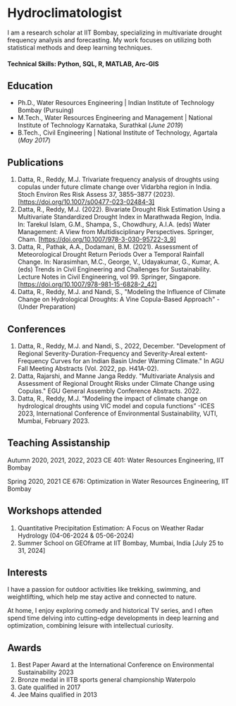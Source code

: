# Hydroclimatologist
I am a research scholar at IIT Bombay, specializing in multivariate drought frequency analysis and forecasting. My work focuses on utilizing both statistical methods and deep learning techniques.

#### Technical Skills: Python, SQL, R, MATLAB, Arc-GIS

## Education
- Ph.D., Water Resources Engineering | Indian Institute of Technology Bombay (Pursuing)								       		
- M.Tech., Water Resources Engineering and Management	| National Institute of Technology Karnataka, Surathkal	(_June 2019_) 			        		
- B.Tech., Civil Engineering | National Institute of Technology, Agartala (_May 2017_)

## Publications
1. Datta, R., Reddy, M.J. Trivariate frequency analysis of droughts using copulas under future climate change over Vidarbha region in India. Stoch Environ Res Risk Assess 37, 3855–3877 (2023). [https://doi.org/10.1007/s00477-023-02484-3]
2. Datta, R., Reddy, M.J. (2022). Bivariate Drought Risk Estimation Using a Multivariate Standardized Drought Index in Marathwada Region, India. In: Tarekul Islam, G.M., Shampa, S., Chowdhury, A.I.A. (eds) Water Management: A View from Multidisciplinary Perspectives. Springer, Cham. [https://doi.org/10.1007/978-3-030-95722-3_9]
3. Datta, R., Pathak, A.A., Dodamani, B.M. (2021). Assessment of Meteorological Drought Return Periods Over a Temporal Rainfall Change. In: Narasimhan, M.C., George, V., Udayakumar, G., Kumar, A. (eds) Trends in Civil Engineering and Challenges for Sustainability. Lecture Notes in Civil Engineering, vol 99. Springer, Singapore. [https://doi.org/10.1007/978-981-15-6828-2_42]
4. Datta, R., Reddy, M.J. and Nandi, S., "Modeling the Influence of Climate Change on Hydrological Droughts: A Vine Copula-Based Approach" - (Under Preparation)

## Conferences
1. Datta, R., Reddy, M.J. and Nandi, S., 2022, December. "Development of Regional Severity-Duration-Frequency and Severity-Areal extent-Frequency Curves for an Indian Basin Under Warming Climate." In AGU Fall Meeting Abstracts (Vol. 2022, pp. H41A-02).
2. Datta, Rajarshi, and Manne Janga Reddy. "Multivariate Analysis and Assessment of Regional Drought Risks under Climate Change using Copulas." EGU General Assembly Conference Abstracts. 2022.
3. Datta, R., Reddy, M.J. “Modeling the impact of climate change on hydrological droughts using VIC model and copula functions” -ICES 2023, International Conference of Environmental Sustainability, VJTI, Mumbai, February 2023.

## Teaching Assistanship
Autumn 2020, 2021, 2022, 2023
CE 401: Water Resources Engineering, IIT Bombay

Spring 2020, 2021
CE 676: Optimization in Water Resources Engineering, IIT Bombay

## Workshops attended
1. Quantitative Precipitation Estimation: A Focus on Weather Radar Hydrology (04-06-2024 & 05-06-2024)
2. Summer School on GEOframe at IIT Bombay, Mumbai, India [July 25 to 31, 2024]

## Interests
I have a passion for outdoor activities like trekking, swimming, and weightlifting, which help me stay active and connected to nature.

At home, I enjoy exploring comedy and historical TV series, and I often spend time delving into cutting-edge developments in deep learning and optimization, combining leisure with intellectual curiosity.

## Awards
1. Best Paper Award at the International Conference on Environmental Sustainability 2023
2. Bronze medal in IITB sports general championship Waterpolo
3. Gate qualified in 2017
4. Jee Mains qualified in 2013

